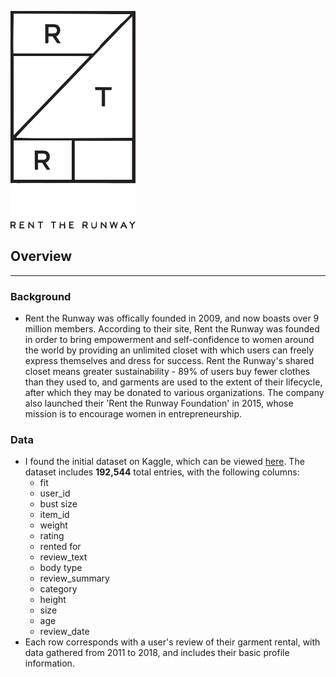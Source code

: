 ![Rent_the_Runway_Logo.png](pictures/Rent_the_Runway_Logo.png#center)

## Overview
***

### Background
- Rent the Runway was offically founded in 2009, and now boasts over 9 million members.  According to their site, Rent the Runway was founded in order to bring empowerment and self-confidence to women around the world by providing an unlimited closet with which users can freely express themselves and dress for success.  Rent the Runway's shared closet means greater sustainability - 89% of users buy fewer clothes than they used to, and garments are used to the extent of their lifecycle, after which they may be donated to various organizations.  The company also launched their 'Rent the Runway Foundation' in 2015, whose mission is to encourage women in entrepreneurship.

### Data
- I found the initial dataset on Kaggle, which can be viewed [here](https://www.kaggle.com/rmisra/clothing-fit-dataset-for-size-recommendation).  The dataset includes __192,544__ total entries, with the following columns:
    - fit
    - user_id
    - bust size
    - item_id
    - weight
    - rating
    - rented for
    - review_text
    - body type
    - review_summary
    - category
    - height
    - size
    - age
    - review_date
- Each row corresponds with a user's review of their garment rental, with data gathered from 2011 to 2018, and includes their basic profile information.
